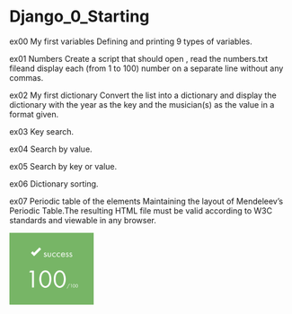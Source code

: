 # Django_0_Starting

ex00 My first variables
Defining and printing 9 types of variables.

ex01 Numbers
Create a script that should open , read the numbers.txt fileand  display each (from 1 to 100) number on a separate line without any commas.

ex02 My first dictionary
Convert the list into a dictionary and display the dictionary with the year as the key and the musician(s) as the value in a format given.

ex03 Key search.

ex04 Search by value.

ex05 Search by key or value.

ex06 Dictionary sorting.

ex07 Periodic table of the elements
Maintaining the layout of Mendeleev’s Periodic Table.The resulting HTML file must be valid according to W3C standards and viewable in any browser.

<p align="left">
  <img src="https://github.com/beatriangu/Libft/blob/main/100.png?raw=true" alt="100.png" width="150"/>
</p>
